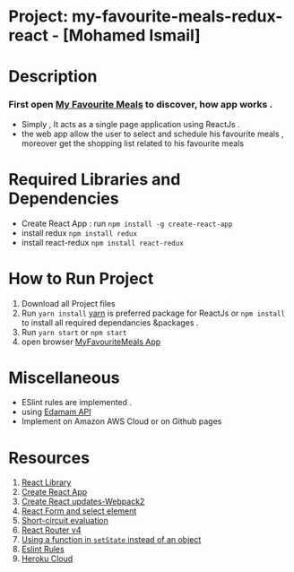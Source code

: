 
# Project: my-favourite-meals-redux-react - [Mohamed Ismail]

# Description
  
  ### First open [My Favourite Meals](https://enjoy-your-meal.herokuapp.com/) to discover, how app works .
  - Simply , It acts as a single page application using ReactJs .
  - the web app allow the user to select and schedule his favourite meals , moreover get the shopping list related to his favourite meals


# Required Libraries and Dependencies
   - Create React App : run `npm install -g create-react-app`
   - install redux `npm install redux`
   - install react-redux `npm install react-redux`
  

# How to Run Project 
   1.  Download all Project files
   2.  Run `yarn install` [yarn](https://yarnpkg.com/en/) is preferred package for ReactJs or `npm install` to install all required dependancies &packages .
   3.  Run `yarn start`  or `npm start` 
   3.  open browser [MyFavouriteMeals App](http://localhost:3000/)
 
 
# Miscellaneous
  - ESlint rules are implemented .
  - using [Edamam API](https://developer.edamam.com/)
  - Implement on Amazon AWS Cloud or on Github pages 



# Resources
 
   1. [React Library](https://facebook.github.io/react/)
   2. [Create React App](https://facebook.github.io/react/blog/2016/07/22/create-apps-with-no-configuration.html)
   3. [Create React updates-Webpack2](https://facebook.github.io/react/blog/2017/05/18/whats-new-in-create-react-app.html)
   4. [React Form and select element](https://facebook.github.io/react/docs/forms.html)
   5. [Short-circuit evaluation](https://developer.mozilla.org/en-US/docs/Web/JavaScript/Reference/Operators/Logical_Operators#Short-circuit_evaluation)
   6. [React Router v4](https://tylermcginnis.com/build-your-own-react-router-v4/)
   7. [Using a function in `setState` instead of an object](https://medium.com/@shopsifter/using-a-function-in-setstate-instead-of-an-object-1f5cfd6e55d1)
   8. [Eslint Rules](http://eslint.org/)
   9. [Heroku Cloud](https://devcenter.heroku.com/)

